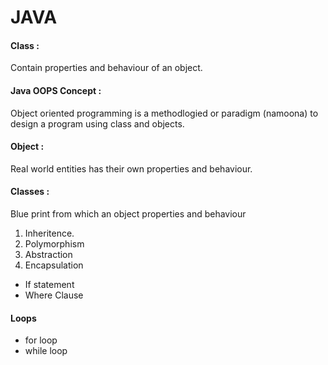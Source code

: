 # JAVA
#### Class : 
Contain properties and behaviour of an object.
#### Java OOPS Concept : 
Object oriented programming is a methodlogied or paradigm (namoona) to design a program using class and objects.
#### Object :
Real world entities has their own properties and behaviour.
#### Classes :
Blue print from which an object properties and behaviour 
                      
  1) Inheritence.
  2) Polymorphism
  3) Abstraction
  4) Encapsulation
  * If statement
  * Where Clause
#### Loops
  * for loop
  * while loop

